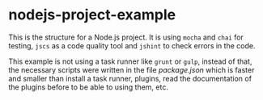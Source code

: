 nodejs-project-example
===
This is the structure for a Node.js project. It is using `mocha` and `chai` for testing, `jscs` as a code quality tool and `jshint` to check errors in the code.

This example is not using a task runner like `grunt` or `gulp`, instead of that, the necessary scripts were written in the file *package.json* which is faster and smaller than install a task runner, plugins, read the documentation of the plugins before to be able to using them, etc.
